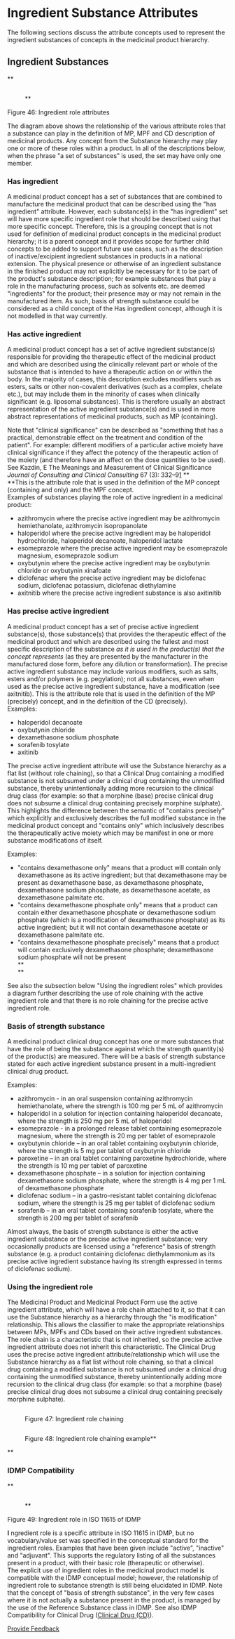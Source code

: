 # Ingredient Substance Attributes

The following sections discuss the attribute concepts used to represent the ingredient substances of concepts in the medicinal product hierarchy.

## **Ingredient Substances**

\*\*

<figure><img src="../../../../../authoring/pharmaceutical-and-biologic-product/images/304775797.png" alt=""><figcaption><p>**</p></figcaption></figure>

Figure 46: Ingredient role attributes

The diagram above shows the relationship of the various attribute roles that a substance can play in the definition of MP, MPF and CD description of medicinal products. Any concept from the Substance hierarchy may play one or more of these roles within a product. In all of the descriptions below, when the phrase "a set of substances" is used, the set may have only one member.

### **Has ingredient**

A medicinal product concept has a set of substances that are combined to manufacture the medicinal product that can be described using the "has ingredient" attribute. However, each substance(s) in the "has ingredient" set will have more specific ingredient role that should be described using that more specific concept. Therefore, this is a grouping concept that is not used for definition of medicinal product concepts in the medicinal product hierarchy; it is a parent concept and it provides scope for further child concepts to be added to support future use cases, such as the description of inactive/excipient ingredient substances in products in a national extension. The physical presence or otherwise of an ingredient substance in the finished product may not explicitly be necessary for it to be part of the product's substance description; for example substances that play a role in the manufacturing process, such as solvents etc. are deemed "ingredients" for the product; their presence may or may not remain in the manufactured item. As such, basis of strength substance could be considered as a child concept of the Has ingredient concept, although it is not modelled in that way currently.

### **Has active ingredient**

A medicinal product concept has a set of active ingredient substance(s) responsible for providing the therapeutic effect of the medicinal product and which are described using the clinically relevant part or whole of the substance that is intended to have a therapeutic action on or within the body. In the majority of cases, this description excludes modifiers such as esters, salts or other non-covalent derivatives (such as a complex, chelate etc.), but may include them in the minority of cases when clinically significant (e.g. liposomal substances). This is therefore usually an abstract representation of the active ingredient substance(s) and is used in more abstract representations of medicinal products, such as MP (containing).

Note that "clinical significance" can be described as "something that has a practical, demonstrable effect on the treatment and condition of the patient". For example: different modifiers of a particular active moiety have clinical significance if they affect the potency of the therapeutic action of the moiety (and therefore have an affect on the dose quantities to be used). See Kazdin, E The Meanings and Measurement of Clinical Significance _Journal of Consulting and Clinical Consulting_ 67 (3): 332–9[1](https://prod-confluence.ihtsdotools.org/display/DOCEG/Ingredient+Substance+Attributes#Footnote1) \*\*\
\*\*This is the attribute role that is used in the definition of the MP concept (containing and only) and the MPF concept.\
Examples of substances playing the role of active ingredient in a medicinal product:

* azithromycin where the precise active ingredient may be azithromycin hemiethanolate, azithromycin isopropanolate
* haloperidol where the precise active ingredient may be haloperidol hydrochloride, haloperidol decanoate, haloperidol lactate
* esomeprazole where the precise active ingredient may be esomeprazole magnesium, esomeprazole sodium
* oxybutynin where the precise active ingredient may be oxybutynin chloride or oxybutynin xinafoate
* diclofenac where the precise active ingredient may be diclofenac sodium, diclofenac potassium, diclofenac diethylamine
* axitnitib where the precise active ingredient substance is also axitinitib

### **Has precise active ingredient**

A medicinal product concept has a set of precise active ingredient substance(s), those substance(s) that provides the therapeutic effect of the medicinal product and which are described using the fullest and most specific description of the substance _as it is used in the product(s) that the concept represents_ (as they are presented by the manufacturer in the manufactured dose form, before any dilution or transformation). The precise active ingredient substance may include various modifiers, such as salts, esters and/or polymers (e.g. pegylation); not all substances, even when used as the precise active ingredient substance, have a modification (see axitnitib). This is the attribute role that is used in the definition of the MP (precisely) concept, and in the definition of the CD (precisely).\
Examples:

* haloperidol decanoate
* oxybutynin chloride
* dexamethasone sodium phosphate
* sorafenib tosylate
* axitinib

The precise active ingredient attribute will use the Substance hierarchy as a flat list (without role chaining), so that a Clinical Drug containing a modified substance is not subsumed under a clinical drug containing the unmodified substance, thereby unintentionally adding more recursion to the clinical drug class (for example: so that a morphine (base) precise clinical drug does not subsume a clinical drug containing precisely morphine sulphate). This highlights the difference between the semantic of "contains precisely" which explicitly and exclusively describes the full modified substance in the medicinal product concept and "contains only" which inclusively describes the therapeutically active moiety which may be manifest in one or more substance modifications of itself.

Examples:

* "contains dexamethasone only" means that a product will contain only dexamethasone as its active ingredient; but that dexamethasone may be present as dexamethasone base, as dexamethasone phosphate, dexamethasone sodium phosphate, as dexamethasone acetate, as dexamethasone palmitate etc.
* "contains dexamethasone phosphate only" means that a product can contain either dexamethasone phosphate or dexamethasone sodium phosphate (which is a modification of dexamethasone phosphate) as its active ingredient; but it will not contain dexamethasone acetate or dexamethasone palmitate etc.
* "contains dexamethasone phosphate precisely" means that a product will contain exclusively dexamethasone phosphate; dexamethasone sodium phosphate will not be present\
  \*\*\
  \*\*

See also the subsection below "Using the ingredient roles" which provides a diagram further describing the use of role chaining with the active ingredient role and that there is no role chaining for the precise active ingredient role.

### **Basis of strength substance**

A medicinal product clinical drug concept has one or more substances that have the role of being the substance against which the strength quantity(s) of the product(s) are measured. There will be a basis of strength substance stated for each active ingredient substance present in a multi-ingredient clinical drug product.

Examples:

* azithromycin - in an oral suspension containing azithromycin hemiethanolate, where the strength is 100 mg per 5 mL of azithromycin
* haloperidol in a solution for injection containing haloperidol decanoate, where the strength is 250 mg per 5 mL of haloperidol
* esomeprazole - in a prolonged release tablet containing esomeprazole magnesium, where the strength is 20 mg per tablet of esomeprazole
* oxybutynin chloride – in an oral tablet containing oxybutynin chloride, where the strength is 5 mg per tablet of oxybutynin chloride
* paroxetine – in an oral tablet containing paroxetine hydrochloride, where the strength is 10 mg per tablet of paroxetine
* dexamethasone phosphate – in a solution for injection containing dexamethasone sodium phosphate, where the strength is 4 mg per 1 mL of dexamethasone phosphate
* diclofenac sodium – in a gastro-resistant tablet containing diclofenac sodium, where the strength is 25 mg per tablet of diclofenac sodium
* sorafenib – in an oral tablet containing sorafenib tosylate, where the strength is 200 mg per tablet of sorafenib

Almost always, the basis of strength substance is either the active ingredient substance or the precise active ingredient substance; very occasionally products are licensed using a "reference" basis of strength substance (e.g. a product containing diclofenac diethylammonium as its precise active ingredient substance having its strength expressed in terms of diclofenac sodium).

### **Using the ingredient role**

The Medicinal Product and Medicinal Product Form use the active ingredient attribute, which will have a role chain attached to it, so that it can use the Substance hierarchy as a hierarchy through the "is modification" relationship. This allows the classifier to make the appropriate relationships between MPs, MPFs and CDs based on their active ingredient substances. The role chain is a characteristic that is not inherited, so the precise active ingredient attribute does not inherit this characteristic. The Clinical Drug uses the precise active ingredient attribute/relationship which will use the Substance hierarchy as a flat list without role chaining, so that a clinical drug containing a modified substance is not subsumed under a clinical drug containing the unmodified substance, thereby unintentionally adding more recursion to the clinical drug class (for example: so that a morphine (base) precise clinical drug does not subsume a clinical drug containing precisely morphine sulphate).

<figure><img src="../../../../../authoring/pharmaceutical-and-biologic-product/images/304775801.png" alt=""><figcaption><p>Figure 47: Ingredient role chaining</p></figcaption></figure>

<figure><img src="../../../../../authoring/pharmaceutical-and-biologic-product/images/304775799.png" alt=""><figcaption><p>Figure 48: Ingredient role chaining example**</p></figcaption></figure>

\*\*

### **IDMP Compatibility**

\*\*

<figure><img src="../../../../../authoring/pharmaceutical-and-biologic-product/images/304775803.png" alt=""><figcaption><p>**</p></figcaption></figure>

Figure 49: Ingredient role in ISO 11615 of IDMP

**I** ngredient role is a specific attribute in ISO 11615 in IDMP, but no vocabulary/value set was specified in the conceptual standard for the ingredient roles. Examples that have been given include "active", "inactive" and "adjuvant". This supports the regulatory listing of all the substances present in a product, with their basic role (therapeutic or otherwise).\
The explicit use of ingredient roles in the medicinal product model is compatible with the IDMP conceptual model; however, the relationship of ingredient role to substance strength is still being elucidated in IDMP. Note that the concept of "basis of strength substance", in the very few cases where it is not actually a substance present in the product, is managed by the use of the Reference Substance class in IDMP. See also IDMP Compatibility for Clinical Drug ([Clinical Drug (CD)](https://prod-confluence.ihtsdotools.org/pages/viewpage.action?pageId=123904187)).






<a href="https://docs.google.com/forms/d/e/1FAIpQLScTmbZIf0UEQwYDkY27EEWBkaiYkHSbR0_9DmFrMLXoQLyL7Q/viewform?usp=pp_url&entry.1767247133=SCT+Editorial+Guide&entry.670899847=Ingredient%20Substance%20Attributes" class="button primary">Provide Feedback</a>
